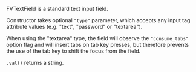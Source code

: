 FVTextField is a standard text input field.

Constructor takes optional ```"type"``` parameter, which accepts any input tag attribute values (e.g. "text", "password" or "textarea").

When using the "textarea" type, the field will observe the ```"consume_tabs"``` option flag and will insert tabs on tab key presses, but therefore prevents the use of the tab key to shift the focus from the field.

```.val()``` returns a string.